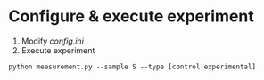 # Configure & execute experiment

1. Modify _config.ini_
2. Execute experiment

```shell
python measurement.py --sample S --type [control|experimental]
```
